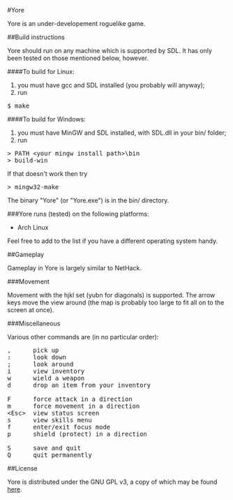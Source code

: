 #Yore

Yore is an under-developement roguelike game.

##Build instructions

Yore should run on any machine which is supported by SDL. It has only been tested on those mentioned below, however.

####To build for Linux:

1.  you must have gcc and SDL installed (you probably will anyway);
2.  run
<pre>$ make</pre>

####To build for Windows:

1.  you must have MinGW and SDL installed, with SDL.dll in your bin/ folder;
2.  run
<pre>&gt; PATH &lt;your mingw install path&gt;\bin
&gt; build-win</pre>
If that doesn't work then try
<pre>&gt; mingw32-make</pre>

The binary "Yore" (or "Yore.exe") is in the bin/ directory.

###Yore runs (tested) on the following platforms:

 *  Arch Linux

Feel free to add to the list if you have a different operating system handy.

##Gameplay

Gameplay in Yore is largely similar to NetHack. 

###Movement

Movement with the hjkl set (yubn for diagonals) is supported.
The arrow keys move the view around (the map is probably too large to fit all on to the screen at once).

###Miscellaneous

Various other commands are (in no particular order):
<pre>,      pick up
:      look down
;      look around
i      view inventory
w      wield a weapon
d      drop an item from your inventory

F      force attack in a direction
m      force movement in a direction
&lt;Esc&gt;  view status screen
s      view skills menu
f      enter/exit focus mode
p      shield (protect) in a direction

S      save and quit
Q      quit permanently</pre>

##License

Yore is distributed under the GNU GPL v3, a copy of which may be found [here](http://www.gnu.org/licenses/gpl.html).

